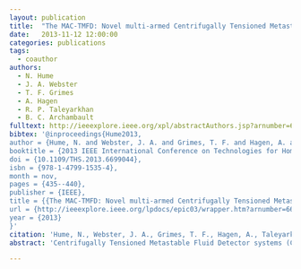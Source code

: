 ```yaml
---
layout: publication
title:  "The MAC-TMFD: Novel multi-armed Centrifugally Tensioned Metastable Fluid Detector (Gamma-Blind) — Neutron-alpha recoil spectrometer"
date:   2013-11-12 12:00:00
categories: publications
tags:
  - coauthor
authors:
  - N. Hume
  - J. A. Webster
  - T. F. Grimes
  - A. Hagen
  - R. P. Taleyarkhan
  - B. C. Archambault
fulltext: http://ieeexplore.ieee.org/xpl/abstractAuthors.jsp?arnumber=6699044
bibtex: '@inproceedings{Hume2013,
author = {Hume, N. and Webster, J. A. and Grimes, T. F. and Hagen, A. and Taleyarkhan, R. P. and Archambault, B. C.},
booktitle = {2013 IEEE International Conference on Technologies for Homeland Security (HST)},
doi = {10.1109/THS.2013.6699044},
isbn = {978-1-4799-1535-4},
month = nov,
pages = {435--440},
publisher = {IEEE},
title = {{The MAC-TMFD: Novel multi-armed Centrifugally Tensioned Metastable Fluid Detector (Gamma-Blind) — Neutron-alpha recoil spectrometer}},
url = {http://ieeexplore.ieee.org/lpdocs/epic03/wrapper.htm?arnumber=6699044},
year = {2013}
}'
citation: 'Hume, N., Webster, J. A., Grimes, T. F., Hagen, A., Taleyarkhan, R. P., & Archambault, B. C. (2013). The MAC-TMFD: Novel multi-armed Centrifugally Tensioned Metastable Fluid Detector (Gamma-Blind) — Neutron-alpha recoil spectrometer. In 2013 IEEE International Conference on Technologies for Homeland Security (HST) (pp. 435–440). IEEE. doi:10.1109/THS.2013.6699044'
abstract: 'Centrifugally Tensioned Metastable Fluid Detector systems (CTMFDs) have a number of valuable advantages over other conventional, state of the art systems (e.g., \( ^{3}He\)) tubes). CTMFDs can be configured to attain intrinsic efficiencies over \(90%\) for neutron energies from the thermal to the fast region (ev to MeV). TMFDs can detect alpha and fission recoil interactions exceeding 10 times lower activity than that of conventional spectrometers (i.e., <; \(~0.05\,\mathrm{\frac{Bq}{g}}\)). The tension pressures used for detection (\(-10\,\mathrm{bars}\)) are over 1000 times greater than the fluctuations resulting from even extreme external events such as during earthquakes. TMFDs are also inherently gamma blind making them ideal for use in high gamma fields where traditional detectors fail such as in active interrogation applications. Unlike current state of the art active and passive interrogation systems, the CTMFD relies on simple to use, straightforward, and inexpensive electronics with lab-prototypes costing around ~$100-1000. Finally, the CTMFD system can switch between detection of neutrons, alpha recoils, and fission products with simplicity within the same system. As a novel transformational advancement, the CTMFD has been re-configured to now allow for multiple detectors enclosed within the envelope of a single system, resulting in the Multi-Arm Centrifugally Tensioned Metastable Fluid Detectors (MAC-TMFDs). This system embodiment now allows for the creation of several independently operating sensing regions within a single TMFD. In this way, a single detector can effectively be converted into multiple situation-specific sensors within a simple package. This advancement allows for rapid neutron/alpha spectroscopy with a single system. As part of capability validation, alpha spectroscopy has been performed with a two sensitive volume region apparatus. This systems sensitivity shows significant improvement over state-of-the-art liquid scintillation counters ~ 1 to 10 times more sensitiv- than a Beckman LS6500TM spectrometer. Also, gamma blind neutron detection using (n, alpha) Pu-Be and fission \(^{252}Cf\) neutron sources have been possible to attain along with discrimination of each source. The resulting detection data has been shown to remain compatible with the underlying science of a traditional CTMFD system. Further analysis shows that the leap-ahead MAC-TMFD is amenable for on-demand scalability.'

---
```

